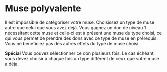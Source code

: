 # Muse polyvalente

<p> Il est impossible de catégoriser votre muse. Choisissez un type de muse autre que celui que vous avez déjà. Vous gagnez un don de niveau 1 nécessitant cette muse et celle‑ci est à présent une muse du type choisi, ce qui vous permet de prendre des dons avec ce type de muse en prérequis. Vous ne bénéficiez pas des autres effets du type de muse choisi. </p>
<p><strong>Spécial</strong> Vous pouvez sélectionner ce don plusieurs fois. Le cas échéant, vous devez choisir à chaque fois un type différent de ceux que votre muse a déjà. </p>